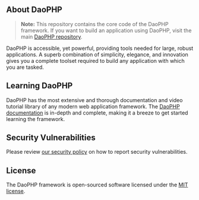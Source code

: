 ## About DaoPHP

> **Note:** This repository contains the core code of the DaoPHP framework. If you want to build an application using DaoPHP, visit the main [DaoPHP repository](https://github.com/daophp/daophp).

DaoPHP is accessible, yet powerful, providing tools needed for large, robust applications. A superb combination of simplicity, elegance, and innovation gives you a complete toolset required to build any application with which you are tasked.

## Learning DaoPHP

DaoPHP has the most extensive and thorough documentation and video tutorial library of any modern web application framework. The [DaoPHP documentation](https://www.daophp.com) is in-depth and complete, making it a breeze to get started learning the framework.

## Security Vulnerabilities

Please review [our security policy](https://github.com/daophp/framework/security/policy) on how to report security vulnerabilities.

## License

The DaoPHP framework is open-sourced software licensed under the [MIT license](LICENSE.md).